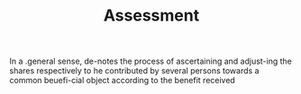 ---
title: Assessment
letter: A
permalink: "/definitions/assessment.html"
body: In a .general sense, de-notes the process of ascertaining and adjust-ing the
  shares respectively to he contributed by several persons towards a common beuefi-cial
  object according to the benefit received
published_at: '2018-07-07'
layout: post
---